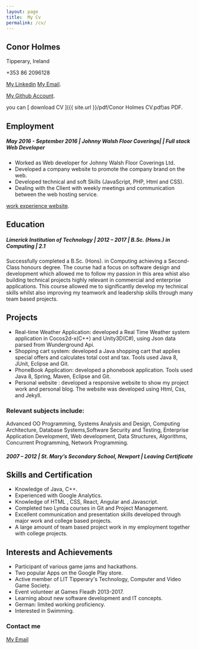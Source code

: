 ```yaml
---
layout: page
title:  My Cv
permalink: /cv/
---
```

## Conor Holmes
Tipperary, Ireland

+353 86 2096128

[My Linkedin](https://www.linkedin.com/in/conor-holmes-78a36580/)
[My Email](conorholmesdev@gmail.com).

[My Github Account](https://github.com/conorH22).

you can [ download CV ]({{ site.url }}/pdf/Conor Holmes CV.pdf)as PDF.

## Employment

##### May 2016 - September 2016 | Johnny Walsh Floor Coverings| | Full stack Web Developer 

- Worked as Web developer for Johnny Walsh Floor Coverings Ltd.
- Developed a company website to promote the company brand on the web.
- Developed technical and soft Skills (JavaScript, PHP, Html and CSS).
- Dealing with the Client with weekly meetings and communication between the web
hosting service.

[ work experience website](http://johnnywalshfloorcoverings.ie/).

## Education
##### Limerick Institution of Technology | 2012 – 2017 | B.Sc. (Hons.) in Computing | 2.1 

Successfully completed a B.Sc. (Hons). in Computing achieving a Second-Class honours degree. The course had a focus on software design and development which allowed me to follow my passion in this area whist also building technical projects highly relevant in commercial and enterprise applications. This course allowed me to significantly develop my technical skills whilst also improving my teamwork and leadership skills through many team based projects.


## Projects

- Real-time Weather Application: developed a Real Time Weather system application in Cocos2d-x(C++) and Unity3D(C#), using Json data parsed from Wunderground Api. 
- Shopping cart system: developed a Java shopping cart that applies special offers and calculates total cost and tax. Tools used Java 8, JUnit, Eclipse and Git.
- PhoneBook Application: developed a phonebook application. Tools used Java 8, Spring, Maven, Eclipse and Git.
- Personal website : developed a responsive website to show my project work and personal blog. The website was developed using Html, Css, and Jekyll.

### Relevant subjects include:

Advanced OO Programming,  Systems Analysis and Design, Computing Architecture, Database Systems,Software Security and Testing, Enterprise Application Development, Web development, Data Structures, Algorithms, Concurrent Programming, Network Programming.


##### 2007 – 2012 | St. Mary’s Secondary School, Newport | Leaving Certificate

## Skills and Certification

- Knowledge of Java, C++.
- Experienced with Google Analytics.
- Knowledge of  HTML , CSS, React, Angular and Javascript.
- Completed two Lynda courses in Git and Project Management.
- Excellent communication and presentation skills developed through major work and college based projects. 
- A large amount of team based project work in my employment together with college projects.


## Interests and Achievements

- Participant of various game jams and hackathons.
- Two popular Apps on the Google Play store.
- Active member of LIT Tipperary's Technology, Computer and Video Game Society.
- Event volunteer at Games Fleadh 2013-2017. 
- Learning about new software development and IT concepts.
- German: limited working proficiency.
- Interested in Swimming.



### Contact me

[My Email](mailto:conorholmesdev@gmail.com)
